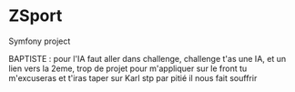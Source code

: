 # ZSport
Symfony project 

BAPTISTE : pour l'IA faut aller dans challenge, challenge t'as une IA, et un lien vers la 2eme, trop de projet pour m'appliquer sur le front tu m'excuseras et t'iras taper sur Karl stp par pitié il nous fait souffrir
